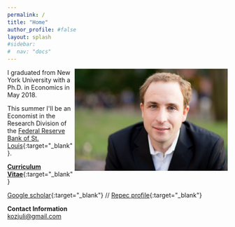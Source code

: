 ```yaml
---
permalink: /
title: "Home"
author_profile: #false
layout: splash
#sidebar:
#  nav: "docs"
---
```


<img style="float: right;" src="/assets/kozjuli.jpg" width="350">


I graduated from New York University with a Ph.D. in Economics in May 2018.

This summer I'll be an Economist in the Research Division of the [Federal Reserve Bank of St. Louis](https://research.stlouisfed.org/){:target="_blank"}.

[**Curriculum Vitae**](https://www.dropbox.com/s/52ccq5t0yez8gpq/Kozlowski_cv.pdf){:target="_blank"}

[Google scholar](https://scholar.google.com/citations?user=HJ8wVrQAAAAJ&hl){:target="_blank"} // [Repec profile](https://ideas.repec.org/f/pko790.html){:target="_blank"}

**Contact Information**  
<kozjuli@gmail.com>

